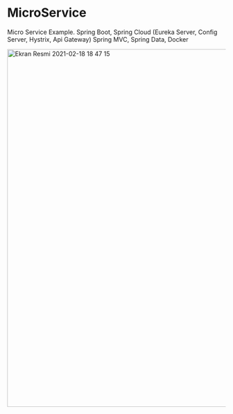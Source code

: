 # MicroService
Micro Service Example. Spring Boot, Spring Cloud (Eureka Server, Config Server, Hystrix, Api Gateway) Spring MVC, Spring Data, Docker



<img width="824" alt="Ekran Resmi 2021-02-18 18 47 15" src="https://user-images.githubusercontent.com/45232145/108383535-ef091c80-721a-11eb-83e6-259ecf5380df.png">

